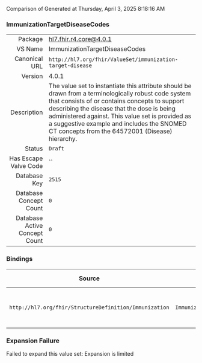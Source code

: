 Comparison of 
Generated at Thursday, April 3, 2025 8:18:16 AM

### ImmunizationTargetDiseaseCodes

|      |     |
| ---: | --- |
| Package | hl7.fhir.r4.core@4.0.1 |
| VS Name | ImmunizationTargetDiseaseCodes |
| Canonical URL | `http://hl7.org/fhir/ValueSet/immunization-target-disease` |
| Version | 4.0.1 |
| Description | The value set to instantiate this attribute should be drawn from a terminologically robust code system that consists of or contains concepts to support describing the disease that the dose is being administered against. This value set is provided as a suggestive example and includes the SNOMED CT concepts from the 64572001 (Disease) hierarchy. |
| Status | `Draft` |
| Has Escape Valve Code | `` |
| Database Key | `2515` |
| Database Concept Count | `0` |
| Database Active Concept Count | `0` |
### Bindings

| Source | Element | Binding | Strength | Element Short |
| ------ | ------- | ------- | -------- | ------------- |
| `http://hl7.org/fhir/StructureDefinition/Immunization` | `Immunization.protocolApplied.targetDisease` | `http://hl7.org/fhir/ValueSet/immunization-target-disease` | `Example` | Vaccine preventatable disease being targetted |

### Expansion Failure

Failed to expand this value set: Expansion is limited
